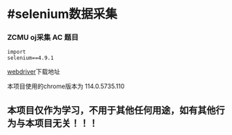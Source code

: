 # #selenium数据采集

### ZCMU oj采集 AC 题目

```
import
selenium==4.9.1
```

[webdriver](https://cdn.npmmirror.com/binaries/chromedriver/114.0.5735.90/chromedriver_win32.zip)下载地址

本项目使用的chrome版本为 114.0.5735.110







## 本项目仅作为学习，不用于其他任何用途，如有其他行为与本项目无关！！！